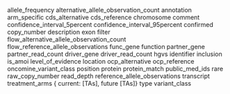 allele_frequency
alternative_allele_observation_count
annotation
arm_specific
cds_alternative
cds_reference
chromosome
comment
confidence_interval_5percent
confidence_interval_95percent
confirmed
copy_number
description
exon
filter
flow_alternative_allele_observation_count
flow_reference_allele_observations
func_gene
function
partner_gene
partner_read_count
driver_gene
driver_read_count
hgvs
identifier
inclusion
is_amoi
level_of_evidence
location
ocp_alternative
ocp_reference
oncomine_variant_class
position
protein
protein_match
public_med_ids
rare
raw_copy_number
read_depth
reference_allele_observations
transcript
treatment_arms { current: [TAs], future [TAs]}
type
variant_class
